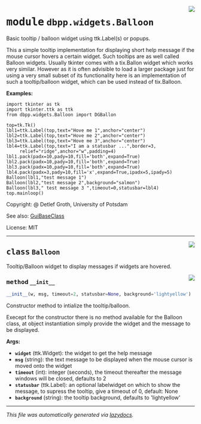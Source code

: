 <!-- markdownlint-disable -->

<a href="../dbpp/widgets/Balloon.py#L0"><img align="right" style="float:right;" src="https://img.shields.io/badge/-source-cccccc?style=flat-square"></a>

# <kbd>module</kbd> `dbpp.widgets.Balloon`
Basic tooltip / balloon widget using ttk.Label(s) or popups. 

This a simple tooltip implementation for displaying short help message if the mouse cursor hovers a certain widget. Such tooltips are as well called Balloon widgets. Usually tkinter comes with a tix.Ballon widget which works very similar.  However as it is often advisible to load a larger package just for using a  very small subset of its functionality here is an implementation of such a tooltip/balloon widget, which can be used instead of tix.Balloon. 



**Examples:**
 

```
import tkinter as tk
import tkinter.ttk as ttk
from dbpp.widgets.Balloon import DGBallon

top=tk.Tk()
lbl1=ttk.Label(top,text="Hove me 1",anchor="center")
lbl2=ttk.Label(top,text="Hove me 2",anchor="center")
lbl3=ttk.Label(top,text="Hove me 3",anchor="center")
lbl4=ttk.Label(top,text="I am a statusbar ...",border=3,
     relief="ridge",anchor="w",padding=4)
lbl1.pack(padx=10,pady=10,fill='both',expand=True)
lbl2.pack(padx=10,pady=10,fill='both',expand=True)
lbl3.pack(padx=10,pady=10,fill='both',expand=True)
lbl4.pack(padx=3,pady=10,fill='x',expand=True,ipadx=5,ipady=5)
Balloon(lbl1,"test message 1")
Balloon(lbl2,"test message 2",background="salmon")
Balloon(lbl3," test message 3 ",timeout=0,statusbar=lbl4)
top.mainloop()
``` 

Copyright: @ Detlef Groth, University of Potsdam 

See also: [GuiBaseClass](GuiBaseClass.html) 

License: MIT 



---

<a href="../dbpp/widgets/Balloon.py#L43"><img align="right" style="float:right;" src="https://img.shields.io/badge/-source-cccccc?style=flat-square"></a>

## <kbd>class</kbd> `Balloon`
Tooltip/Balloon widget to display messages if widgets are hovered. 

<a href="../dbpp/widgets/Balloon.py#L45"><img align="right" style="float:right;" src="https://img.shields.io/badge/-source-cccccc?style=flat-square"></a>

### <kbd>method</kbd> `__init__`

```python
__init__(w, msg, timeout=2, statusbar=None, background='lightyellow')
```

Constructor method to intialize the tooltip/balloon. 

Execept for the constructor there is no method available for the Balloon class, at object instantiation  simply provide the widget and the message to be displayed.  



**Args:**
 
 - <b>`widget`</b> (ttk.Widget):  the widget to get the help message 
 - <b>`msg`</b> (string): the text message to be displayed when the mouse cursor is moved onto the widget 
 - <b>`timeout`</b> (int):  integer (seconds), the timeout thereafter the message windows will be closed, defaults to 2 
 - <b>`statusbar`</b> (ttk.Label):  an optional labelwidget on which to show the message, to supress the tooltip, give a timeout of 0, default: None 
 - <b>`background`</b> (string):  the tooltip background, defaults to 'lightyellow' 







---

_This file was automatically generated via [lazydocs](https://github.com/ml-tooling/lazydocs)._
